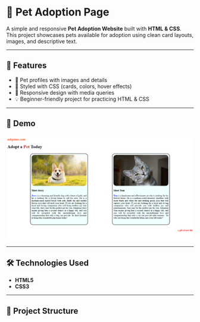 # 🐾 Pet Adoption Page  

A simple and responsive **Pet Adoption Website** built with **HTML & CSS**.  
This project showcases pets available for adoption using clean card layouts, images, and descriptive text.  

---

## 🌟 Features  
- 🐶 Pet profiles with images and details  
- 🎨 Styled with CSS (cards, colors, hover effects)  
- 📱 Responsive design with media queries  
- 💡 Beginner-friendly project for practicing HTML & CSS  

---

## 🚀 Demo  
![Pet Adoption Screenshot](screenshot.png)   

---

## 🛠️ Technologies Used  
- **HTML5**  
- **CSS3**  

---

## 📂 Project Structure  
